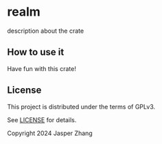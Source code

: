 # realm

description about the crate

## How to use it

Have fun with this crate!

## License

This project is distributed under the terms of GPLv3.

See [LICENSE](LICENSE) for details.

Copyright 2024 Jasper Zhang
